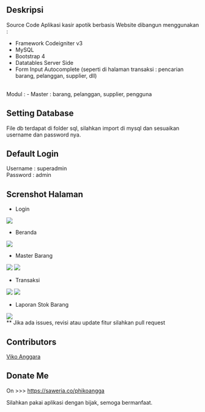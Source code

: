 ## Deskripsi
Source Code Aplikasi kasir apotik berbasis Website dibangun menggunakan :
- Framework Codeigniter v3
- MySQL
- Bootstrap 4
- Datatables Server Side
- Form Input Autocomplete (seperti di halaman transaksi : pencarian barang, pelanggan, supplier, dll)

<br>
Modul :
- Master : barang, pelanggan, supplier, pengguna
<br>

## Setting Database
File db terdapat di folder sql, silahkan import di mysql dan sesuaikan username dan password nya.

## Default Login
Username : superadmin
<br/>
Password : admin
<br>

## Screnshot Halaman
- Login
<img src="https://user-images.githubusercontent.com/63444678/141430238-f4acbd79-a0b8-4554-8736-19364d36c1ae.png">

- Beranda 
<img src="https://user-images.githubusercontent.com/63444678/141430199-dca5ed53-7032-4f0a-ac7e-6881537d8bee.png">

- Master Barang
<img src="https://user-images.githubusercontent.com/63444678/141430229-ed6f8d0e-fd6e-4ce0-a8f8-9aa36dd8a7a7.png">
<img src="https://user-images.githubusercontent.com/63444678/141430207-9ba519ee-b4d2-473c-a9e9-d20221621863.png">

- Transaksi
<img src="https://user-images.githubusercontent.com/63444678/141430233-e8c9a36e-153c-44fc-822f-ce10c9c32a30.png">
<img src="https://user-images.githubusercontent.com/63444678/141430212-bc4bab4e-c644-4bb6-ab81-18f3b8f4f212.png">

- Laporan Stok Barang
<img src="https://user-images.githubusercontent.com/63444678/141430217-4c811fe7-fdd9-4b29-b374-aa9ff6f1bf4d.png">

<br>
** Jika ada issues, revisi atau update fitur silahkan pull request

## Contributors
<a href="mailto:phiko-angga@gmail.com">Viko Anggara</a>

## Donate Me 
On >>> https://saweria.co/phikoangga

Silahkan pakai aplikasi dengan bijak, semoga bermanfaat.
